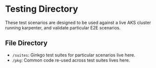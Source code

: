 # Testing Directory

These test scenarios are designed to be used against a live AKS cluster running karpenter, and validate particular E2E scenarios.

## File Directory
- `/suites`: Ginkgo test suites for particular scenarios live here.
- `/pkg`: Common code re-used across test suites lives here.
